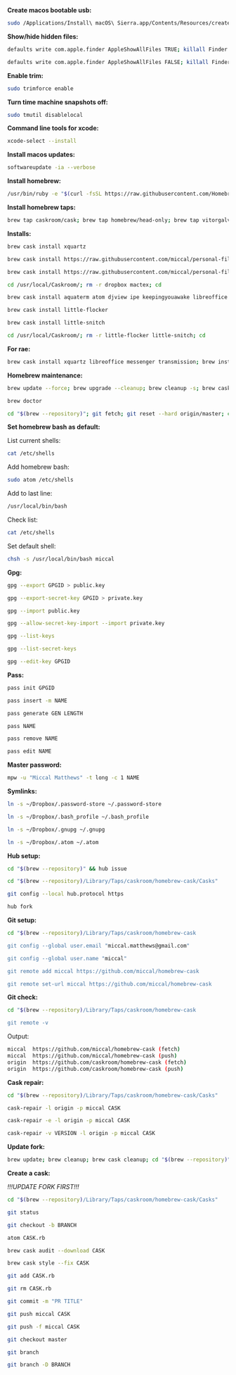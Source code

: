 **Create macos bootable usb:**
```bash
sudo /Applications/Install\ macOS\ Sierra.app/Contents/Resources/createinstallmedia --volume /Volumes/Untitled --applicationpath /Applications/Install\ macOS\ Sierra.app --nointeraction
```
**Show/hide hidden files:**
```bash
defaults write com.apple.finder AppleShowAllFiles TRUE; killall Finder

defaults write com.apple.finder AppleShowAllFiles FALSE; killall Finder
```
**Enable trim:**
```bash
sudo trimforce enable
```
**Turn time machine snapshots off:**
```bash
sudo tmutil disablelocal
```
**Command line tools for xcode:**
```bash
xcode-select --install
```
**Install macos updates:**
```bash
softwareupdate -ia --verbose
```
**Install homebrew:**
```bash
/usr/bin/ruby -e "$(curl -fsSL https://raw.githubusercontent.com/Homebrew/install/master/install)"
```
**Install homebrew taps:**
```bash
brew tap caskroom/cask; brew tap homebrew/head-only; brew tap vitorgalvao/tiny-scripts; brew tap buo/cask-upgrade
```
**Installs:**
```bash
brew cask install xquartz

brew cask install https://raw.githubusercontent.com/miccal/personal-files/master/dropbox.rb

brew cask install https://raw.githubusercontent.com/miccal/personal-files/master/mactex.rb

cd /usr/local/Caskroom/; rm -r dropbox mactex; cd

brew cask install aquaterm atom djview ipe keepingyouawake libreoffice linear torbrowser transmission ubersicht; brew install bash cheat git gnuplot --with-aquaterm gpg mpv --with-bundle mpw pass; brew install --HEAD pdftoipe; brew install vitorgalvao/tiny-scripts/cask-repair; brew linkapps

brew cask install little-flocker

brew cask install little-snitch

cd /usr/local/Caskroom/; rm -r little-flocker little-snitch; cd
```
**For rae:**
```bash
brew cask install xquartz libreoffice messenger transmission; brew install bash gpg mpv --with-bundle mpw pass; brew linkapps
```
**Homebrew maintenance:**
```bash
brew update --force; brew upgrade --cleanup; brew cleanup -s; brew cask cleanup; brew cu

brew doctor

cd "$(brew --repository)"; git fetch; git reset --hard origin/master; cd
```
**Set homebrew bash as default:**

List current shells:
```bash
cat /etc/shells
```
Add homebrew bash:
```bash
sudo atom /etc/shells
```
Add to last line:
```bash
/usr/local/bin/bash
```
Check list:
```bash
cat /etc/shells
```
Set default shell:
```bash
chsh -s /usr/local/bin/bash miccal
```
**Gpg:**
```bash
gpg --export GPGID > public.key

gpg --export-secret-key GPGID > private.key

gpg --import public.key

gpg --allow-secret-key-import --import private.key

gpg --list-keys

gpg --list-secret-keys

gpg --edit-key GPGID
```
**Pass:**
```bash
pass init GPGID

pass insert -m NAME

pass generate GEN LENGTH

pass NAME

pass remove NAME

pass edit NAME
```
**Master password:**
```bash
mpw -u "Miccal Matthews" -t long -c 1 NAME
```
**Symlinks:**
```bash
ln -s ~/Dropbox/.password-store ~/.password-store

ln -s ~/Dropbox/.bash_profile ~/.bash_profile

ln -s ~/Dropbox/.gnupg ~/.gnupg

ln -s ~/Dropbox/.atom ~/.atom
```
**Hub setup:**
```bash
cd "$(brew --repository)" && hub issue

cd "$(brew --repository)/Library/Taps/caskroom/homebrew-cask/Casks"

git config --local hub.protocol https

hub fork
```
**Git setup:**
```bash
cd "$(brew --repository)/Library/Taps/caskroom/homebrew-cask

git config --global user.email "miccal.matthews@gmail.com"

git config --global user.name "miccal"

git remote add miccal https://github.com/miccal/homebrew-cask

git remote set-url miccal https://github.com/miccal/homebrew-cask
```
**Git check:**
```bash
cd "$(brew --repository)/Library/Taps/caskroom/homebrew-cask

git remote -v
```
Output:
```bash
miccal  https://github.com/miccal/homebrew-cask (fetch)
miccal  https://github.com/miccal/homebrew-cask (push)
origin  https://github.com/caskroom/homebrew-cask (fetch)
origin  https://github.com/caskroom/homebrew-cask (push)
```
**Cask repair:**
```bash
cd "$(brew --repository)/Library/Taps/caskroom/homebrew-cask/Casks"

cask-repair -l origin -p miccal CASK

cask-repair -e -l origin -p miccal CASK

cask-repair -v VERSION -l origin -p miccal CASK
```
**Update fork:**
```bash
brew update; brew cleanup; brew cask cleanup; cd "$(brew --repository)"/Library/Taps/caskroom/homebrew-cask; git checkout master; git pull origin; git push "miccal" master
```
**Create a cask:**

_!!!UPDATE FORK FIRST!!!_
```bash
cd "$(brew --repository)/Library/Taps/caskroom/homebrew-cask/Casks"

git status

git checkout -b BRANCH

atom CASK.rb

brew cask audit --download CASK

brew cask style --fix CASK

git add CASK.rb

git rm CASK.rb

git commit -m "PR TITLE"

git push miccal CASK

git push -f miccal CASK

git checkout master

git branch

git branch -D BRANCH
```
